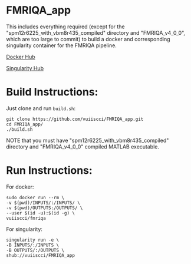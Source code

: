 # FMRIQA_app
This includes everything required (except for the "spm12r6225_with_vbm8r435_compiled" directory and "FMRIQA_v4_0_0", which are too large to commit) to build a docker and corresponding singularity container for the FMRIQA pipeline. 

[Docker Hub](https://hub.docker.com/r/vuiiscci/fmriqa/tags/)

[Singularity Hub](https://www.singularity-hub.org/collections/920)

# Build Instructions:
Just clone and run `build.sh`:
```
git clone https://github.com/vuiiscci/FMRIQA_app.git
cd FMRIQA_app/
./build.sh
```
NOTE that you must have "spm12r6225_with_vbm8r435_compiled" directory and "FMRIQA_v4_0_0" compiled MATLAB executable.

# Run Instructions:
For docker:
```
sudo docker run --rm \
-v $(pwd)/INPUTS/:/INPUTS/ \
-v $(pwd)/OUTPUTS:/OUTPUTS/ \
--user $(id -u):$(id -g) \
vuiiscci/fmriqa
```
For singularity:
```
singularity run -e \
-B INPUTS/:/INPUTS \
-B OUTPUTS/:/OUTPUTS \
shub://vuiiscci/FMRIQA_app
```
